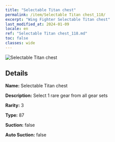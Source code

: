 ```yaml
---
title: "Selectable Titan chest"
permalink: /item/Selectable Titan chest_118/
excerpt: "Wing Fighter Selectable Titan chest"
last_modified_at: 2024-01-09
locale: en
ref: "Selectable Titan chest_118.md"
toc: false
classes: wide
---
```



 ![Selectable Titan chest](/images/item/Selectable_Titan_chest_p.png)



## Details

 **Name:** Selectable Titan chest 

 **Description:** Select 1 rare gear from all gear sets

 **Rarity:** 3 

 **Type:** 87 

 **Suction:** false 

 **Auto Suction:** false 


